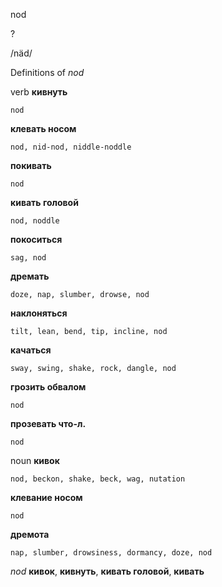 nod

?

/näd/

Definitions of _nod_

verb
**кивнуть**

    nod
**клевать носом**

    nod, nid-nod, niddle-noddle
**покивать**

    nod
**кивать головой**

    nod, noddle
**покоситься**

    sag, nod
**дремать**

    doze, nap, slumber, drowse, nod
**наклоняться**

    tilt, lean, bend, tip, incline, nod
**качаться**

    sway, swing, shake, rock, dangle, nod
**грозить обвалом**

    nod
**прозевать что-л.**

    nod

noun
**кивок**

    nod, beckon, shake, beck, wag, nutation
**клевание носом**

    nod
**дремота**

    nap, slumber, drowsiness, dormancy, doze, nod

_nod_
**кивок**, **кивнуть**, **кивать головой**, **кивать**